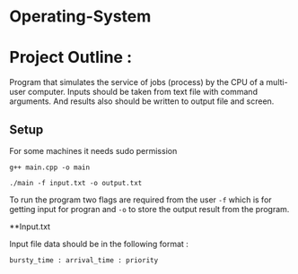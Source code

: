 # Operating-System

# Project Outline : 

Program that simulates the service of jobs (process) by the CPU of a multi-user computer. Inputs should be taken from text file with command arguments. And results also should be written to output file and screen.


## Setup

For some machines it needs sudo permission
```
g++ main.cpp -o main
```

```
./main -f input.txt -o output.txt   
```

To run the program two flags are required from the user ```-f``` which is for getting input for progran and ```-o``` to store the output result from the program.


**Input.txt

Input file data should be in the following format :

```bursty_time : arrival_time : priority ```
